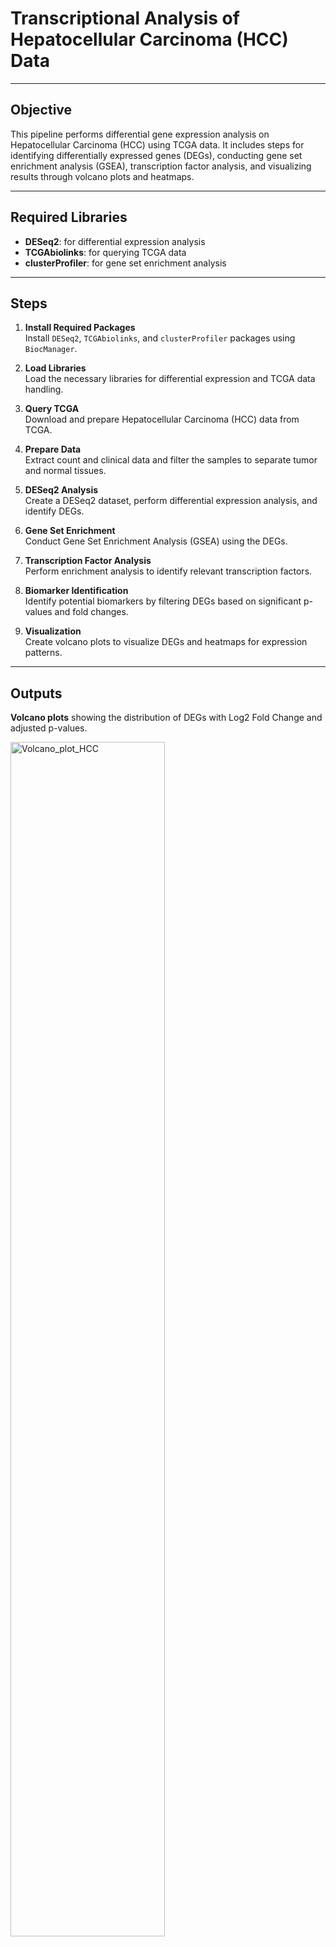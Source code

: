 # **Transcriptional Analysis of Hepatocellular Carcinoma (HCC) Data**

--- 

## **Objective**
This pipeline performs differential gene expression analysis on Hepatocellular Carcinoma (HCC) using TCGA data. It includes steps for identifying differentially expressed genes (DEGs), conducting gene set enrichment analysis (GSEA), transcription factor analysis, and visualizing results through volcano plots and heatmaps.

--- 

## **Required Libraries**
- **DESeq2**: for differential expression analysis
- **TCGAbiolinks**: for querying TCGA data
- **clusterProfiler**: for gene set enrichment analysis

--- 

## **Steps**
1. **Install Required Packages**  
   Install `DESeq2`, `TCGAbiolinks`, and `clusterProfiler` packages using `BiocManager`.
   
2. **Load Libraries**  
   Load the necessary libraries for differential expression and TCGA data handling.
   
3. **Query TCGA**  
   Download and prepare Hepatocellular Carcinoma (HCC) data from TCGA.
   
4. **Prepare Data**  
   Extract count and clinical data and filter the samples to separate tumor and normal tissues.
   
5. **DESeq2 Analysis**  
   Create a DESeq2 dataset, perform differential expression analysis, and identify DEGs.
   
6. **Gene Set Enrichment**  
   Conduct Gene Set Enrichment Analysis (GSEA) using the DEGs.
   
7. **Transcription Factor Analysis**  
   Perform enrichment analysis to identify relevant transcription factors.
   
8. **Biomarker Identification**  
   Identify potential biomarkers by filtering DEGs based on significant p-values and fold changes.
   
9. **Visualization**  
   Create volcano plots to visualize DEGs and heatmaps for expression patterns.

--- 

## **Outputs**

**Volcano plots** showing the distribution of DEGs with Log2 Fold Change and adjusted p-values.

<img src="https://github.com/user-attachments/assets/9ee858e2-3b78-4492-b036-bb9e4ef2c0ca" alt="Volcano_plot_HCC" width="70%">

Distribution of differentially expressed genes (DEGs) based on their Log2 Fold Change (x-axis) and -Log10 Adjusted p-value (y-axis) for tumor and normal samples in HCC.

X-axis (Log2 Fold Change):

- Positive values indicate genes that are more highly expressed in tumor samples.
- Negative values indicate genes that are more highly expressed in normal samples.

Y-axis (-Log10 Adjusted p-value):

- This axis shows the significance of the differential expression.
- Higher values (further up) indicate more statistically significant differences between tumor and normal samples.

Color coding:

- Red dots: genes that are significantly upregulated in tumor samples (high fold change in tumor).
- Blue dots: genes that are significantly upregulated in normal samples (high fold change in normal).

**Heatmap** of top DEGs for visualizing gene expression differences between tumor and normal samples.

<img src="https://github.com/user-attachments/assets/b2d12829-d4eb-480c-8726-a02b130a024b" alt="Heatmap_HCC" width="70%">

The heatmap represents the expression levels of the top 20 differentially expressed genes (DEGs) in a dataset from TCGA for Hepatocellular Carcinoma (HCC).

Rows: Each row represents a gene, identified by unique Ensembl Gene IDs (the "ENSG..." codes you see on the right). 

Columns: Each column corresponds to a sample in the dataset. 

Colors:
- Green: lower expression.
- Red: higher expression.
- Black: median expression.

--- 

## **References**
- Hepatocellular carcinoma data sourced from TCGA.
- Key biomarkers and literature references: AFP, DCP, CK19, GP73, and HSP70.

## **Conclusion**

This study highlights the intricate interplay of genetic mutations, signaling disruptions, and transcriptional changes in HCC progression. The identification of frequently mutated genes like TP53, CTNNB1, and ARID1A, along with their associated pathways, underscores their pivotal roles in tumorigenesis. Differential expression analysis and biomarker discovery further enhance our understanding of HCC at the molecular level, paving the way for advancements in precision oncology. By integrating genetic and transcriptional data, this research provides a robust foundation for developing diagnostic tools and therapeutic strategies aimed at improving outcomes for HCC patients.

## **Note:**

Go through the documentation file for complete project details
